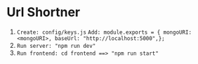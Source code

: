 # Url Shortner 
1. `Create: config/keys.js`
    `Add: module.exports = { mongoURI: <mongoURI>, baseUrl: "http://localhost:5000",};`
3. `Run server: "npm run dev"`
2. `Run frontend: cd frontend ==> "npm run start"`